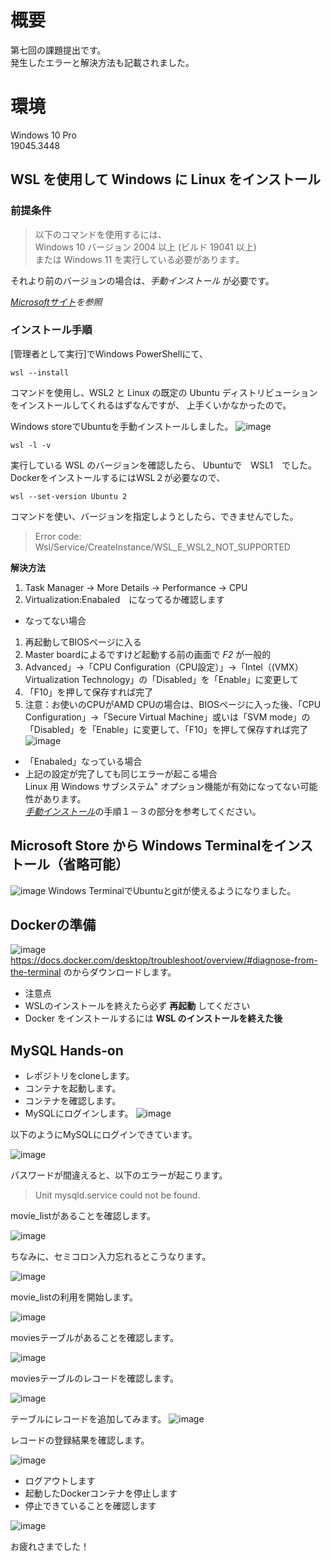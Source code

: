 # 概要
第七回の課題提出です。   
発生したエラーと解決方法も記載されました。

# 環境
Windows 10 Pro  
19045.3448

## WSL を使用して Windows に Linux をインストール
### 前提条件
> 以下のコマンドを使用するには、  
>  Windows 10 バージョン 2004 以上 (ビルド 19041 以上)  
> または Windows 11 を実行している必要があります。

それより前のバージョンの場合は、*手動インストール* が必要です。

 *[Microsoftサイト](https://learn.microsoft.com/ja-jp/windows/wsl/install)を参照* 

### インストール手順


[管理者として実行]でWindows PowerShellにて、
 ```
 wsl --install
```
コマンドを使用し、WSL2 と Linux の既定の Ubuntu ディストリビューションをインストールしてくれるはずなんですが、
上手くいかなかったので。

Windows storeでUbuntuを手動インストールしました。
![image](https://github.com/Mie-ee/mysql-hands-on/assets/146546228/bdedd1fa-78a9-4b68-b8b0-5953187871ac)

```
wsl -l -v
```
実行している WSL のバージョンを確認したら、 Ubuntuで　WSL1　でした。  
DockerをインストールするにはWSL２が必要なので、

```
wsl --set-version Ubuntu 2
```
 コマンドを使い、バージョンを指定しようとしたら、できませんでした。　　
 
> Error code: Wsl/Service/CreateInstance/WSL_E_WSL2_NOT_SUPPORTED

**解決方法**
1. Task Manager -> More Details -> Performance -> CPU
2. Virtualization:Enabaled　になってるか確認します

- なってない場合  
1. 再起動してBIOSページに入る
2. Master boardによるですけど起動する前の画面で *F2* が一般的
3. Advanced」→「CPU Configuration（CPU設定）」→「Intel（(VMX）Virtualization Technology」の「Disabled」を「Enable」に変更して
4. 「F10」を押して保存すれば完了
5. 注意：お使いのCPUがAMD CPUの場合は、BIOSページに入った後、「CPU Configuration」→「Secure Virtual Machine」或いは「SVM mode」の「Disabled」を「Enable」に変更して、「F10」を押して保存すれば完了
   ![image](https://github.com/Mie-ee/mysql-hands-on/assets/146546228/f3146a14-bf0e-4c27-8d45-0d1a831afea5)


- 「Enabaled」なっている場合  
- 上記の設定が完了しても同じエラーが起こる場合    
  Linux 用 Windows サブシステム" オプション機能が有効になってない可能性があります。  
[*手動インストール*](https://learn.microsoft.com/ja-jp/windows/wsl/install-manual)の手順１－３の部分を参考してください。

## Microsoft Store から Windows Terminalをインストール（省略可能）
![image](https://github.com/Mie-ee/mysql-hands-on/assets/146546228/1364f4c8-47b6-4a46-a581-b4af26608d82)
Windows TerminalでUbuntuとgitが使えるようになりました。

## Dockerの準備
![image](https://github.com/Mie-ee/mysql-hands-on/assets/146546228/73c4ff6e-af06-4594-b0ad-37b69305a982)
https://docs.docker.com/desktop/troubleshoot/overview/#diagnose-from-the-terminal
のからダウンロードします。
- 注意点
- WSLのインストールを終えたら必ず __再起動__ してください
- Docker をインストールするには __WSL のインストールを終えた後__


## MySQL Hands‐on

- レポジトリをcloneします。
- コンテナを起動します。  
- コンテナを確認します。  
- MySQLにログインします。
![image](https://github.com/Mie-ee/mysql-hands-on/assets/146546228/2bf05eaa-58ef-4ffc-a407-d65a38de29c4)

以下のようにMySQLにログインできています。  

![image](https://github.com/Mie-ee/mysql-hands-on/assets/146546228/cd5e2265-4c44-449f-a39f-9faa58e692d0)

パスワードが間違えると、以下のエラーが起こります。
> Unit mysqld.service could not be found.

movie_listがあることを確認します。    

![image](https://github.com/Mie-ee/mysql-hands-on/assets/146546228/0cf3ed6f-3b82-44a3-b124-f9dd9277e500)

ちなみに、セミコロン入力忘れるとこうなります。

![image](https://github.com/Mie-ee/mysql-hands-on/assets/146546228/c47c350a-7c7f-4526-9890-882d31d11ab6)


movie_listの利用を開始します。  

![image](https://github.com/Mie-ee/mysql-hands-on/assets/146546228/0c15bcaf-ae49-4039-8474-1c3c1f8fff7c)


moviesテーブルがあることを確認します。

![image](https://github.com/Mie-ee/mysql-hands-on/assets/146546228/0105e4bc-4271-4b57-96bc-4f937f38195d)


moviesテーブルのレコードを確認します。

![image](https://github.com/Mie-ee/mysql-hands-on/assets/146546228/8dfc8ab1-dae0-47fb-b295-bb0f77af9155)

テーブルにレコードを追加してみます。
![image](https://github.com/Mie-ee/mysql-hands-on/assets/146546228/7508a94d-58ee-4ecd-8dc0-a6329db20fa3)

レコードの登録結果を確認します。

![image](https://github.com/Mie-ee/mysql-hands-on/assets/146546228/903c8a06-7ea0-4393-9f61-d7f23db53f98)

- ログアウトします
- 起動したDockerコンテナを停止します
- 停止できていることを確認します

![image](https://github.com/Mie-ee/mysql-hands-on/assets/146546228/5c04b921-745b-4734-ae50-89963a89455a)



お疲れさまでした！  
